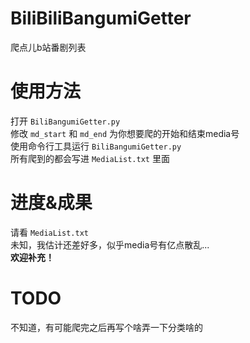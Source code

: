 # BiliBiliBangumiGetter
爬点儿b站番剧列表

# 使用方法
打开 `BiliBangumiGetter.py`  
修改 `md_start` 和 `md_end` 为你想要爬的开始和结束media号  
使用命令行工具运行 `BiliBangumiGetter.py`  
所有爬到的都会写进 `MediaList.txt` 里面  

# 进度&成果
请看 `MediaList.txt`  
未知，我估计还差好多，似乎media号有亿点散乱...  
**欢迎补充！**

# TODO
不知道，有可能爬完之后再写个啥弄一下分类啥的
